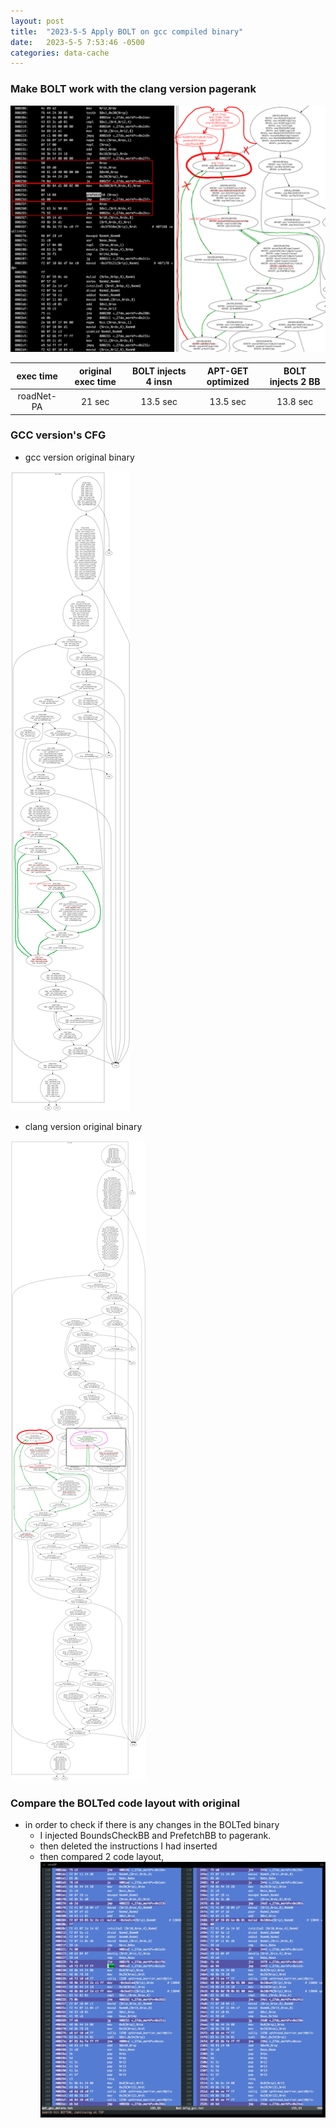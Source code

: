 ```yaml
---
layout: post
title:  "2023-5-5 Apply BOLT on gcc compiled binary"
date:   2023-5-5 7:53:46 -0500
categories: data-cache
---
```

### Make BOLT work with the clang version pagerank
![S2](/assets/2023-05-05/s2.png)

| exec time |	original exec time  | BOLT injects 4 insn | APT-GET optimized | BOLT injects 2 BB | 
|:---:|:---:|:---:| :---:| :---:|
| roadNet-PA | 21 sec | 13.5 sec | 13.5 sec | 13.8 sec |

### GCC version's CFG

- gcc version original binary

![CFG](/assets/2023-05-05/pr_gcc.png)

- clang version original binary

![CFG1](/assets/2023-05-05/pr_orig_cfg1.png)

### Compare the BOLTed code layout with original
- in order to check if there is any changes in the BOLTed binary
	+ I injected BoundsCheckBB and PrefetchBB to pagerank.
	+ then deleted the instructions I had inserted
	+ then compared 2 code layout,![S1](/assets/2023-05-05/s1.png)
